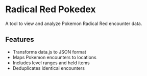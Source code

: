 # Radical Red Pokedex
A tool to view and analyze Pokemon Radical Red encounter data.

## Features
- Transforms data.js to JSON format
- Maps Pokemon encounters to locations
- Includes level ranges and held items
- Deduplicates identical encounters
